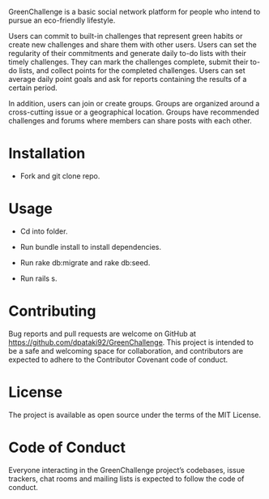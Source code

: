 GreenChallenge is a basic social network platform for people who intend to pursue an eco-friendly lifestyle.

Users can commit to built-in challenges that represent green habits or create new challenges and share them with other users. Users can set the regularity of their commitments and generate daily to-do lists with their timely challenges. They can mark the challenges complete, submit their to-do lists, and collect points for the completed challenges. Users can set average daily point goals and ask for reports containing the results of a certain period.

In addition, users can join or create groups. Groups are organized around a cross-cutting issue or a geographical location. Groups have recommended challenges and forums where members can share posts with each other. 

# Installation

- Fork and git clone repo. 

# Usage

- Cd into folder.

- Run bundle install to install dependencies.

- Run rake db:migrate and rake db:seed.

- Run rails s.

# Contributing

Bug reports and pull requests are welcome on GitHub at https://github.com/dpataki92/GreenChallenge. This project is intended to be a safe and welcoming space for collaboration, and contributors are expected to adhere to the Contributor Covenant code of conduct.

# License

The project is available as open source under the terms of the MIT License.

# Code of Conduct

Everyone interacting in the GreenChallenge project’s codebases, issue trackers, chat rooms and mailing lists is expected to follow the code of conduct.